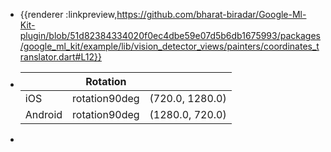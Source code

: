 - {{renderer :linkpreview,https://github.com/bharat-biradar/Google-Ml-Kit-plugin/blob/51d82384334020f0ec4dbe59e07d5b6db1675993/packages/google_ml_kit/example/lib/vision_detector_views/painters/coordinates_translator.dart#L12}}
- ||Rotation||
  |--|--|--|
  |iOS|rotation90deg|(720.0, 1280.0)|
  |Android|rotation90deg|(1280.0, 720.0)|
-